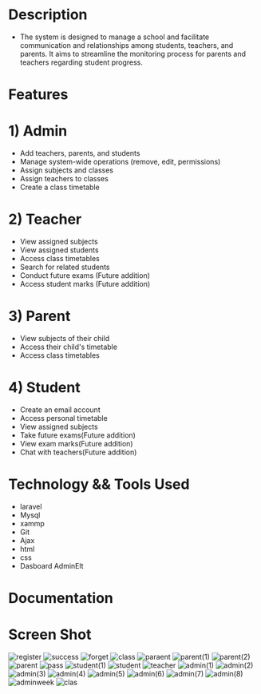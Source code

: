 # Description
* The system is designed to manage a school and facilitate communication and relationships among students, teachers, and parents. It aims to streamline the monitoring process for parents and teachers regarding student progress.
  

# Features
# 1) Admin

* Add teachers, parents, and students
* Manage system-wide operations (remove, edit, permissions)
* Assign subjects and classes
* Assign teachers to classes
* Create a class timetable

# 2) Teacher

* View assigned subjects
* View assigned students
* Access class timetables
* Search for related students
* Conduct future exams (Future addition)
* Access student marks (Future addition)

# 3) Parent

* View subjects of their child
* Access their child's timetable
* Access class timetables

# 4) Student

* Create an email account
* Access personal timetable
* View assigned subjects
* Take future exams(Future addition)
* View exam marks(Future addition)
* Chat with teachers(Future addition)

# Technology && Tools Used
* laravel
* Mysql
* xammp
* Git
* Ajax
* html
* css
* Dasboard AdminElt


# Documentation


# Screen Shot

![register](https://github.com/ebrahimabdallah/School-Management/assets/119238955/f62f38d8-e713-4ef6-a512-5a144e9ec34e)
![success](https://github.com/ebrahimabdallah/School-Management/assets/119238955/4a334b39-361b-4f70-8374-2ad8489aa9ac)
![forget](https://github.com/ebrahimabdallah/School-Management/assets/119238955/7ab466fb-bb6f-4779-a80d-aa7be48ec846)
![class](https://github.com/ebrahimabdallah/School-Management/assets/119238955/67f8f53e-1de1-4b18-a006-cdbaeee9579a)
![paraent](https://github.com/ebrahimabdallah/School-Management/assets/119238955/2dfe2017-67d8-42f2-a8b1-be37589da9a1)
![parent(1)](https://github.com/ebrahimabdallah/School-Management/assets/119238955/ee265746-24dc-4a89-ab9a-766313f8d365)
![parent(2)](https://github.com/ebrahimabdallah/School-Management/assets/119238955/98c95ce6-839c-445f-b113-16430fab1318)
![parent](https://github.com/ebrahimabdallah/School-Management/assets/119238955/b1dec718-17b6-4e95-928a-46bcad011e80)
![pass](https://github.com/ebrahimabdallah/School-Management/assets/119238955/7f6c1fab-a6bd-437c-b140-b5904d887f4b)
![student(1)](https://github.com/ebrahimabdallah/School-Management/assets/119238955/8dbd7c48-fae4-4a18-8746-88d6d2bd91ca)
![student](https://github.com/ebrahimabdallah/School-Management/assets/119238955/8d23bdce-88be-4839-b586-f4ffc3b02b2f)
![teacher](https://github.com/ebrahimabdallah/School-Management/assets/119238955/de1e2189-e945-42e0-aa1c-659adfe86618)
![admin(1)](https://github.com/ebrahimabdallah/School-Management/assets/119238955/db04d9c1-efa6-4779-9133-12a30bee0ee2)
![admin(2)](https://github.com/ebrahimabdallah/School-Management/assets/119238955/b7cf06ae-f100-4c64-b596-af521a862692)
![admin(3)](https://github.com/ebrahimabdallah/School-Management/assets/119238955/38921cca-deef-423b-acdc-fcbd738911b6)
![admin(4)](https://github.com/ebrahimabdallah/School-Management/assets/119238955/b018068b-9b8b-45ab-ae54-c78683b3caa0)
![admin(5)](https://github.com/ebrahimabdallah/School-Management/assets/119238955/f4cfc10d-e4d7-4137-b0ee-270a0ab42d9b)
![admin(6)](https://github.com/ebrahimabdallah/School-Management/assets/119238955/98b0b057-f440-4e02-bcd7-64ea81956483)
![admin(7)](https://github.com/ebrahimabdallah/School-Management/assets/119238955/26b52323-31bf-4db1-b728-f522497af5ff)
![admin(8)](https://github.com/ebrahimabdallah/School-Management/assets/119238955/1626ad21-a148-47b0-bc2f-73628c6557ab)
![adminweek](https://github.com/ebrahimabdallah/School-Management/assets/119238955/4521910c-e0df-4db3-95a9-7ad84b3eac87)
![clas](https://github.com/ebrahimabdallah/School-Management/assets/119238955/700a6ee1-b295-45c3-a713-0e7200be3af8)

